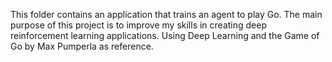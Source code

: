 This folder contains an application that trains an agent to play Go. The main purpose of this project is to improve my skills in creating deep reinforcement learning applications.
Using Deep Learning and the Game of Go by Max Pumperla as reference.
